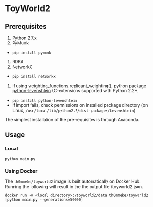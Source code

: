 # ToyWorld2

## Prerequisites

1. Python 2.7.x
1. PyMunk
  - `pip install pymunk`
1. RDKit
1. NetworkX
  - `pip install networkx`
1. If using weighting_functions.replicant_weighting(), python package [python-levenshtein](https://pypi.python.org/pypi/python-Levenshtein/0.12.0) (C-extensions supported with Python 2.2+)
  - `pip install python-levenshtein`
  - If import fails, check permissions on installed package directory (on Linux, `/usr/local/lib/python2.7/dist-packages/Levenshtein`)

The simplest installation of the pre-requisites is through Anaconda.

## Usage
### Local

`python main.py`

### Using Docker

The `th0mmeke/toyworld2` image is built automatically on Docker Hub. Running the following will result in the the output file <local directory>/toyworld2.json.

```
docker run -v <local directory>:/toyworld2/data th0mmeke/toyworld2 [python main.py --generations=50000]
```
    
 